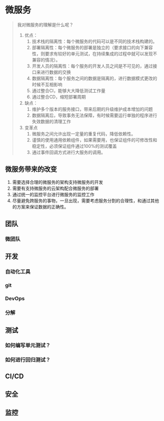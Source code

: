 微服务
=====
> 我对微服务的理解是什么呢？
>
> 1. 优点：
>    1. 技术栈的隔离性：每个微服务的代码可以是不同的技术栈构建的。
>    2. 部署隔离性：每个微服务的部署是独立的（要求接口的向下兼容性，则要求有较好的单元测试，在持续集成的过程中就可以发现不兼容的情况）。
>    3. 开发人员的隔离性：每个服务的开发人员之间是不可见的，通过接口来进行数据的交换
>    4. 数据隔离性：每个服务之间的数据是隔离的，进行数据模式更改的时候不互相影响
>    5. 通过整合CI，能够大大降低测试工作量
>    6. 通过整合CD，缩短部署周期
> 2. 缺点：
>    1. 维护多个版本的服务接口，带来后期的升级维护成本增加的问题
>    2. 数据隔离后，导致事务无法保障，有时候需要运行单独的程序进行失效数据的清理工作
> 3. 变革点
>    1. 微服务之间允许出现一定量的重复代码，降低依赖性。
>    2. 谨慎的使用通用依赖组件，如果需要用，也保证组件的可修改性和稳定性，必须保证组件通过100%的测试覆盖
>    3. 通过事件回调方式进行大服务的调用。

## 微服务带来的改变

1. 需要选择合理的微服务的架构支持微服务的开发
2. 需要有支持微服务的云架构配合微服务的部署
3. 通过统一的监控平台进行微服务的监控工作
4. 尽量避免跨服务的事物，一旦出现，需要考虑服务分割的合理性，和通过其他的方案来保证数据的正确性。



## 团队

### 微团队





## 开发

### 自动化工具



### git



### DevOps



### 分解





## 测试

### 如何编写单元测试？



### 如何进行回归测试？



## CI/CD



## 安全



## 监控



